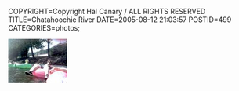 COPYRIGHT=Copyright Hal Canary / ALL RIGHTS RESERVED
TITLE=Chatahoochie River
DATE=2005-08-12 21:03:57
POSTID=499
CATEGORIES=photos;

[  ![[Thumb]](/photos/thumb/2005-08-12_chz_028.jpg)  ](/photos/2005-08-12_chz_028.jpg)
